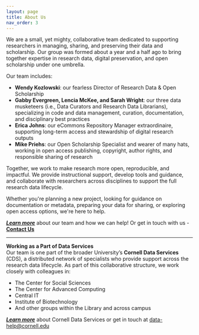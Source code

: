 ```yaml
---
layout: page
title: About Us
nav_order: 3
---
```


We are a small, yet mighty, collaborative team dedicated to supporting researchers in managing, sharing, and preserving their data and scholarship. Our group was formed about a year and a half ago to bring together expertise in research data, digital preservation, and open scholarship under one umbrella.

Our team includes:

- **Wendy Kozlowski**: our fearless Director of Research Data & Open Scholarship
- **Gabby Evergreen, Lencia McKee, and Sarah Wright**: our three data musketeers (i.e., Data Curators and Research Data Librarians), specializing in code and data management, curation, documentation, and disciplinary best practices
- **Erica Johns**: our eCommons Repository Manager extraordinaire, supporting long-term access and stewardship of digital research outputs
- **Mike Priehs**: our Open Scholarship Specialist and wearer of many hats, working in open access publishing, copyright, author rights, and responsible sharing of research

Together, we work to make research more open, reproducible, and impactful. We provide instructional support, develop tools and guidance, and collaborate with researchers across disciplines to support the full research data lifecycle.

Whether you're planning a new project, looking for guidance on documentation or metadata, preparing your data for sharing, or exploring open access options, we're here to help.

[***Learn more***](https://www.library.cornell.edu/about/staff/central-departments/rdos/) about our team and how we can help! Or get in touch with us - **[Contact Us](http://127.0.0.1:4000/gitbook/pages/contact/ )**

___

**Working as a Part of Data Services** <br>
Our team is one part of the broader University’s **Cornell Data Services** (CDS), a distributed network of specialists who provide support across the research data lifecycle. As part of this collaborative structure, we work closely with colleagues in:

- The Center for Social Sciences
- The Center for Advanced Computing
- Central IT
- Institute of Biotechnology
- And other groups within the Library and across campus

[***Learn more***](https://data.research.cornell.edu/about/) about Cornell Data Services or get in touch at data-help@cornell.edu